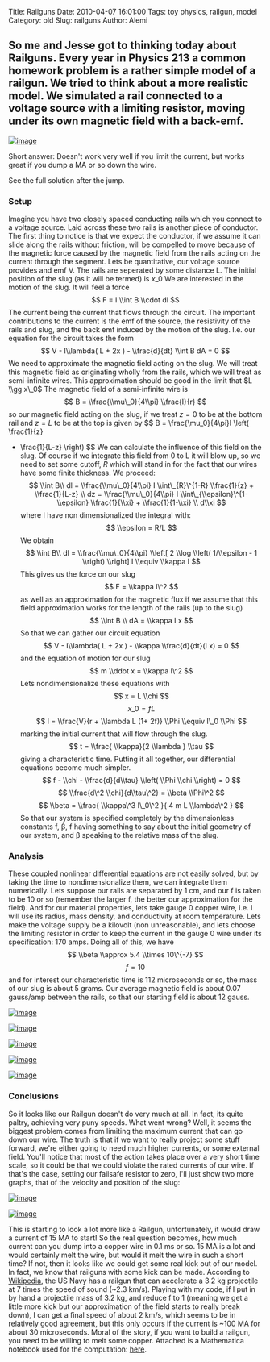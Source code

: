 Title: Railguns
Date: 2010-04-07 16:01:00
Tags: toy physics, railgun, model
Category: old
Slug: railguns
Author: Alemi


So me and Jesse got to thinking today about Railguns. Every year in Physics 213 a common homework problem is a rather simple model of a railgun. We tried to think about a more realistic model. We simulated a rail connected to a voltage source with a limiting resistor, moving under its own magnetic field with a back-emf.
---------------------------------------------------------------------------------------------------------------------------------------------------------------------------------------------------------------------------------------------------------------------------------------------------------------------------------

[![image](http://4.bp.blogspot.com/_YOjDhtygcuA/S7zoATPE26I/AAAAAAAAAIY/Gdi3rZBkdSI/s400/speed2.png)](http://4.bp.blogspot.com/_YOjDhtygcuA/S7zoATPE26I/AAAAAAAAAIY/Gdi3rZBkdSI/s1600/speed2.png)

Short answer: Doesn't work very well if you limit the current, but works
great if you dump a MA or so down the wire.

See the full solution after the jump.

### Setup

Imagine you have two closely spaced conducting rails which you connect
to a voltage source. Laid across these two rails is another piece of
conductor. The first thing to notice is that we expect the conductor, if
we assume it can slide along the rails without friction, will be
compelled to move because of the magnetic force caused by the magnetic
field from the rails acting on the current through the segment. Lets be
quantitative, our voltage source provides and emf V. The rails are
seperated by some distance L. The initial position of the slug (as it
will be termed) is $x\_0$ We are interested in the motion of the slug.
It will feel a force $$ F = I \\int B \\cdot dl $$ The current being the
current that flows through the circuit. The important contributions to
the current is the emf of the source, the resistivity of the rails and
slug, and the back emf induced by the motion of the slug. I.e. our
equation for the circuit takes the form $$ V - I\\lambda( L + 2x ) -
\\frac{d}{dt} \\int B dA = 0 $$ We need to approximate the magnetic
field acting on the slug. We will treat this magnetic field as
originating wholly from the rails, which we will treat as semi-infinite
wires. This approximation should be good in the limit that $L \\gg x\_0$
The magnetic field of a semi-infinite wire is $$ B =
\\frac{\\mu\_0}{4\\pi} \\frac{I}{r} $$ so our magnetic field acting on
the slug, if we treat $z=0$ to be at the bottom rail and $z=L$ to be at
the top is given by $$ B = \\frac{\\mu\_0}{4\\pi}I \\left( \\frac{1}{z}
+ \\frac{1}{L-z} \\right) $$ We can calculate the influence of this
field on the slug. Of course if we integrate this field from 0 to L it
will blow up, so we need to set some cutoff, $R$ which will stand in for
the fact that our wires have some finite thickness. We proceed: $$ \\int
B\\ dl = \\frac{\\mu\_0}{4\\pi} I \\int\_{R}\^{1-R} \\frac{1}{z} +
\\frac{1}{L-z} \\ dz = \\frac{\\mu\_0}{4\\pi} I
\\int\_{\\epsilon}\^{1-\\epsilon} \\frac{1}{\\xi} + \\frac{1}{1-\\xi} \\
d\\xi $$ where I have non dimensionalized the integral with: $$
\\epsilon = R/L $$ We obtain $$ \\int B\\ dl = \\frac{\\mu\_0}{4\\pi}
\\left[ 2 \\log \\left( 1/\\epsilon - 1 \\right) \\right] I \\equiv
\\kappa I $$ This gives us the force on our slug $$ F = \\kappa I\^2 $$
as well as an approximation for the magnetic flux if we assume that this
field approximation works for the length of the rails (up to the slug)
$$ \\int B \\ dA = \\kappa I x $$ So that we can gather our circuit
equation $$ V - I\\lambda( L + 2x ) - \\kappa \\frac{d}{dt}(I x) = 0 $$
and the equation of motion for our slug $$ m \\ddot x = \\kappa I\^2 $$
Lets nondimensionalize these equations with $$ x = L \\chi $$ $$ x\_0 =
f L $$ $$ I = \\frac{V}{r + \\lambda L (1+ 2f)} \\Phi \\equiv I\_0 \\Phi
$$ marking the initial current that will flow through the slug. $$ t =
\\frac{ \\kappa}{2 \\lambda } \\tau $$ giving a characteristic time.
Putting it all together, our differential equations become much simpler.
$$ f - \\chi - \\frac{d}{d\\tau} \\left( \\Phi \\chi \\right) = 0 $$ $$
\\frac{d\^2 \\chi}{d\\tau\^2} = \\beta \\Phi\^2 $$ $$ \\beta = \\frac{
\\kappa\^3 I\_0\^2 }{ 4 m L \\lambda\^2 } $$ So that our system is
specified completely by the dimensionless constants f, β, f having
something to say about the initial geometry of our system, and β
speaking to the relative mass of the slug.

### Analysis

These coupled nonlinear differential equations are not easily solved,
but by taking the time to nondimensionalize them, we can integrate them
numerically. Lets suppose our rails are separated by 1 cm, and our f is
taken to be 10 or so (remember the larger f, the better our
approximation for the field). And for our material properties, lets take
gauge 0 copper wire, i.e. I will use its radius, mass density, and
conductivity at room temperature. Lets make the voltage supply be a
kilovolt (non unreasonable), and lets choose the limiting resistor in
order to keep the current in the gauge 0 wire under its specification:
170 amps. Doing all of this, we have $$ \\beta \\approx 5.4 \\times
10\^{-7} $$ $$ f = 10 $$ and for interest our characteristic time is 112
microseconds or so, the mass of our slug is about 5 grams. Our average
magnetic field is about 0.07 gauss/amp between the rails, so that our
starting field is about 12 gauss.

[![image](http://1.bp.blogspot.com/_YOjDhtygcuA/S7zhbsaAdVI/AAAAAAAAAHg/SfKB5NoR0MU/s400/speed.png)](http://1.bp.blogspot.com/_YOjDhtygcuA/S7zhbsaAdVI/AAAAAAAAAHg/SfKB5NoR0MU/s1600/speed.png)

[![image](http://1.bp.blogspot.com/_YOjDhtygcuA/S7zhsXUx6bI/AAAAAAAAAHo/k8rUQ3Jzovk/s320/distance.png)](http://1.bp.blogspot.com/_YOjDhtygcuA/S7zhsXUx6bI/AAAAAAAAAHo/k8rUQ3Jzovk/s1600/distance.png)

[![image](http://2.bp.blogspot.com/_YOjDhtygcuA/S7zhtcp6s0I/AAAAAAAAAHw/HfWWKmCPnwE/s320/force.png)](http://2.bp.blogspot.com/_YOjDhtygcuA/S7zhtcp6s0I/AAAAAAAAAHw/HfWWKmCPnwE/s1600/force.png)

[![image](http://2.bp.blogspot.com/_YOjDhtygcuA/S7zhu4MwwGI/AAAAAAAAAH4/ZPuxGwcM8dA/s320/power.png)](http://2.bp.blogspot.com/_YOjDhtygcuA/S7zhu4MwwGI/AAAAAAAAAH4/ZPuxGwcM8dA/s1600/power.png)

[![image](http://2.bp.blogspot.com/_YOjDhtygcuA/S7zhw6ZggNI/AAAAAAAAAIA/FJv8lWnysm8/s320/current.png)](http://2.bp.blogspot.com/_YOjDhtygcuA/S7zhw6ZggNI/AAAAAAAAAIA/FJv8lWnysm8/s1600/current.png)

### Conclusions

So it looks like our Railgun doesn't do very much at all. In fact, its
quite paltry, achieving very puny speeds. What went wrong? Well, it
seems the biggest problem comes from limiting the maximum current that
can go down our wire. The truth is that if we want to really project
some stuff forward, we're either going to need much higher currents, or
some external field. You'll notice that most of the action takes place
over a very short time scale, so it could be that we could violate the
rated currents of our wire. If that's the case, setting our failsafe
resistor to zero, I'll just show two more graphs, that of the velocity
and position of the slug:

[![image](http://2.bp.blogspot.com/_YOjDhtygcuA/S7zkf6uIunI/AAAAAAAAAIQ/sBrNFBEtvxY/s320/speed2.png)](http://2.bp.blogspot.com/_YOjDhtygcuA/S7zkf6uIunI/AAAAAAAAAIQ/sBrNFBEtvxY/s1600/speed2.png)

[![image](http://2.bp.blogspot.com/_YOjDhtygcuA/S7zkWOT_6vI/AAAAAAAAAII/9Hsws2QKEDw/s320/dist2.png)](http://2.bp.blogspot.com/_YOjDhtygcuA/S7zkWOT_6vI/AAAAAAAAAII/9Hsws2QKEDw/s1600/dist2.png)

This is starting to look a lot more like a Railgun, unfortunately, it
would draw a current of 15 MA to start! So the real question becomes,
how much current can you dump into a copper wire in 0.1 ms or so. 15 MA
is a lot and would certainly melt the wire, but would it melt the wire
in such a short time? If not, then it looks like we could get some real
kick out of our model. In fact, we know that railguns with some kick can
be made. According to [Wikipedia](http://en.wikipedia.org/wiki/Railgun),
the US Navy has a railgun that can accelerate a 3.2 kg projectile at 7
times the speed of sound (\~2.3 km/s). Playing with my code, if I put in
by hand a projectile mass of 3.2 kg, and reduce f to 1 (meaning we get a
little more kick but our approximation of the field starts to really
break down), I can get a final speed of about 2 km/s, which seems to be
in relatively good agreement, but this only occurs if the current is
\~100 MA for about 30 microseconds. Moral of the story, if you want to
build a railgun, you need to be willing to melt some copper. Attached is
a Mathematica notebook used for the computation:
[here](http://docs.google.com/leaf?id=0B8Il0b2saix4YWFjYjM0MTEtMTNhZi00NWE3LTkxNzAtNmM5NTJkZjJlOWFl&hl=en).
